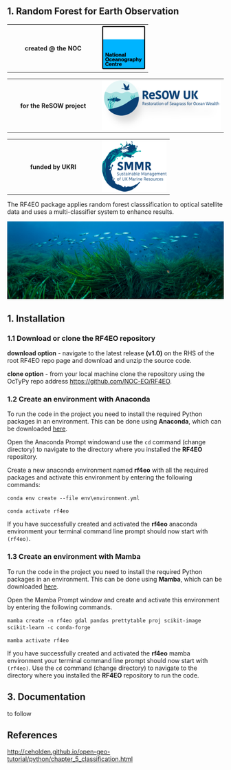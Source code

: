 ## 1. Random Forest for Earth Observation

<table>
  <tr>
    <th width = 200>created @ the NOC</th>
    <th><img src="/docs/images/NOC_logo.png" width="100"></th>
  </tr>
</table>
<table>
  <tr>
    <th width = 200>for the ReSOW project</th>
    <th><img src="/docs/images/ReSOW_logo.png" width="300"></th>
  </tr>
</table>
<table>
  <tr>
    <th width = 200>funded by UKRI</th>
    <th><img src="/docs/images/SMMR_logo.png" width="150"</th>
  </tr>
</table>

The RF4EO package applies random forest classsification to optical satellite data and uses a multi-classifier system to enhance results. 

<img src="/docs/images/seagrass.jpg" width="750">

## 1. Installation

### 1.1 Download or clone the **RF4EO** repository

**download option** - navigate to the latest release **(v1.0)** on the RHS of the root RF4EO repo page and download and unzip the source code.

**clone option** - from your local machine clone the repository using the OcTyPy repo address https://github.com/NOC-EO/RF4EO.


### 1.2 Create an environment with Anaconda

To run the code in the project you need to install the required Python packages in an environment. This can be done using **Anaconda**, which can be downloaded [here](https://mamba.readthedocs.io/en/latest/index.html).

Open the Anaconda Prompt windowand use the `cd` command (change directory) to navigate to the directory where you installed the **RF4EO** repository.

Create a new anaconda environment named **rf4eo** with all the required packages and activate this environment by entering the following commands:

```
conda env create --file env\environment.yml
```
```
conda activate rf4eo
```

If you have successfully created and activated the **rf4eo** anaconda environment your terminal command line prompt should now start with `(rf4eo)`.


### 1.3 Create an environment with Mamba

To run the code in the project you need to install the required Python packages in an environment. This can be done using **Mamba**, which can be downloaded [here](https://www.anaconda.com/download/).

Open the Mamba Prompt window and create and activate this environment by entering the following commands.

```
mamba create -n rf4eo gdal pandas prettytable proj scikit-image scikit-learn -c conda-forge
```
```
mamba activate rf4eo
```

If you have successfully created and activated the **rf4eo** mamba environment your terminal command line prompt should now start with `(rf4eo)`.
Use the `cd` command (change directory) to navigate to the directory where you installed the **RF4EO** repository to run the code.


## 3. Documentation

to follow



## References

 http://ceholden.github.io/open-geo-tutorial/python/chapter_5_classification.html
